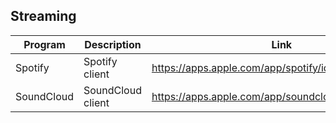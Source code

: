 ## Streaming

| Program | Description | Link | Plugins | Comment |
| --- | --- | --- | --- | --- |
| Spotify | Spotify client | https://apps.apple.com/app/spotify/id324684580 |
| SoundCloud | SoundCloud client | https://apps.apple.com/app/soundcloud/id336353151 |
